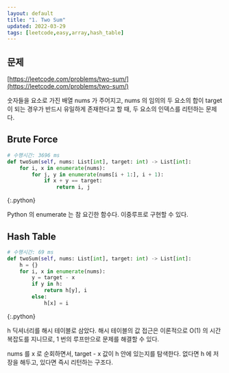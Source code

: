 ```yaml
---
layout: default
title: "1. Two Sum"
updated: 2022-03-29
tags: [leetcode,easy,array,hash_table]
---
```


## 문제

[https://leetcode.com/problems/two-sum/](https://leetcode.com/problems/two-sum/)

숫자들을 요소로 가진 배열 nums 가 주어지고, nums 의 임의의 두 요소의 합이 target 이 되는 경우가 반드시 유일하게 존재한다고 할 때, 두 요소의 인덱스를 리턴하는 문제다.

## Brute Force

```python
# 수행시간: 3696 ms
def twoSum(self, nums: List[int], target: int) -> List[int]:
    for i, x in enumerate(nums):
        for j, y in enumerate(nums[i + 1:], i + 1):
            if x + y == target:
                return i, j
```
{:.python}

Python 의 enumerate 는 참 요긴한 함수다. 이중루프로 구현할 수 있다.

## Hash Table

```python
# 수행시간: 69 ms
def twoSum(self, nums: List[int], target: int) -> List[int]:
    h = {}
    for i, x in enumerate(nums):
        y = target - x
        if y in h:
            return h[y], i
        else:
            h[x] = i
```
{:.python}

h 딕셔너리를 해시 테이블로 삼았다. 해시 테이블의 값 접근은 이론적으로 O(1) 의 시간복잡도를 지니므로, 1 번의 루프만으로 문제를 해결할 수 있다.

nums 를 x 로 순회하면서, target - x 값이 h 안에 있는지를 탐색한다. 없다면 h 에 저장을 해두고, 있다면 즉시 리턴하는 구조다.